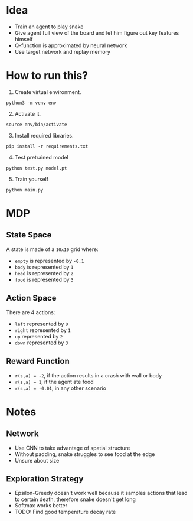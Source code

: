 
# Idea
  * Train an agent to play snake
  * Give agent full view of the board and let him figure out key features himself
  * Q-function is approximated by neural network
  * Use target network and replay memory

# How to run this?
1. Create virtual environment.
```
python3 -m venv env
```
2. Activate it.
```
source env/bin/activate
```
3. Install required libraries.
```
pip install -r requirements.txt
```
4. Test pretrained model
```
python test.py model.pt
```
5. Train yourself
```
python main.py
```

# MDP

## State Space
A state is made of a `10x10` grid where:
  * `empty` is represented by `-0.1`
  * `body` is represented by `1`
  * `head` is represented by `2`
  * `food` is represented by `3`

## Action Space
There are 4 actions:
  * `left` represented by `0`
  * `right` represented by `1`
  * `up` represented by `2`
  * `down` represented by `3`

## Reward Function
  * `r(s,a) = -2`, if the action results in a crash with wall or body
  * `r(s,a) = 1`, if the agent ate food
  * `r(s,a) = -0.01`, in any other scenario

# Notes

## Network
  * Use CNN to take advantage of spatial structure
  * Without padding, snake struggles to see food at the edge
  * Unsure about size

## Exploration Strategy
  * Epsilon-Greedy doesn't work well because it samples actions that lead to certain death, therefore snake doesn't get long 
  * Softmax works better
  * TODO: Find good temperature decay rate
